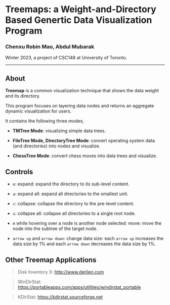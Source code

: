 # Treemaps: a Weight-and-Directory Based Genertic Data Visualization Program
### Chenxu Robin Mao, Abdul Mubarak
Winter 2023, a project of CSC148 at University of Toronto.

-----------

## About

**Treemap** is a common visualization technique that shows the data weight and its directory. 

This program focuses on layering data nodes and returns an aggregate dynamic visualization for users. 

It contains the following three modes,

- **TMTree Mode**: visualizing simple data trees.

- **FileTree Mode, DirectoryTree Mode**: convert operating system data (and directories) into nodes and visualize.

- **ChessTree Mode**: convert chess moves into data trees and visualize.

## Controls

- `e`: expand: expand the directory to its sub-level content.
    
- `a`: expand all: expand all directories to the smallest unit.
    
- `c`: collapse: collapse the directory to the pre-level content.
    
- `x`: collapse all: collapse all directories to a single root node.
    
- `m` while hovering over a node is another node selected: move: move the node into the subtree of the target node.
    
- `arrow up` and `arrow down`: change data size: each `arrow up` increases the data size by 1% and each `arrow down` decreases the data size by 1%.


## Other Treemap Applications

> Disk Inventory X: http://www.derlien.com

> WinDirStat: https://portableapps.com/apps/utilities/windirstat_portable

> KDirStat: https://kdirstat.sourceforge.net
